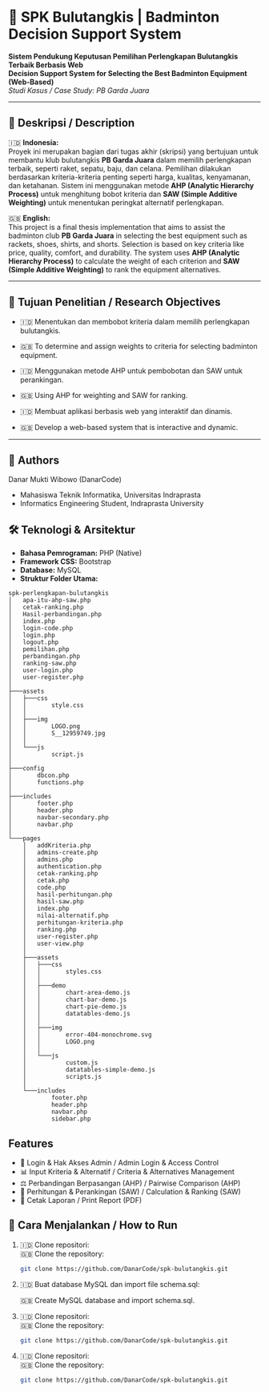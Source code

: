 
# 🎯 SPK Bulutangkis | Badminton Decision Support System  
**Sistem Pendukung Keputusan Pemilihan Perlengkapan Bulutangkis Terbaik Berbasis Web**  
**Decision Support System for Selecting the Best Badminton Equipment (Web-Based)**  
*Studi Kasus / Case Study: PB Garda Juara*

---

## 📖 Deskripsi / Description

🇮🇩 **Indonesia:**  
Proyek ini merupakan bagian dari tugas akhir (skripsi) yang bertujuan untuk membantu klub bulutangkis **PB Garda Juara** dalam memilih perlengkapan terbaik, seperti raket, sepatu, baju, dan celana. Pemilihan dilakukan berdasarkan kriteria-kriteria penting seperti harga, kualitas, kenyamanan, dan ketahanan. Sistem ini menggunakan metode **AHP (Analytic Hierarchy Process)** untuk menghitung bobot kriteria dan **SAW (Simple Additive Weighting)** untuk menentukan peringkat alternatif perlengkapan.

🇬🇧 **English:**  
This project is a final thesis implementation that aims to assist the badminton club **PB Garda Juara** in selecting the best equipment such as rackets, shoes, shirts, and shorts. Selection is based on key criteria like price, quality, comfort, and durability. The system uses **AHP (Analytic Hierarchy Process)** to calculate the weight of each criterion and **SAW (Simple Additive Weighting)** to rank the equipment alternatives.

---

## 🎯 Tujuan Penelitian / Research Objectives

- 🇮🇩 Menentukan dan membobot kriteria dalam memilih perlengkapan bulutangkis.  
- 🇬🇧 To determine and assign weights to criteria for selecting badminton equipment.  

- 🇮🇩 Menggunakan metode AHP untuk pembobotan dan SAW untuk perankingan.  
- 🇬🇧 Using AHP for weighting and SAW for ranking.

- 🇮🇩 Membuat aplikasi berbasis web yang interaktif dan dinamis.  
- 🇬🇧 Develop a web-based system that is interactive and dynamic.

---

## 👤 Authors

Danar Mukti Wibowo (DanarCode)
- Mahasiswa Teknik Informatika, Universitas Indraprasta
- Informatics Engineering Student, Indraprasta University

## 🛠️ Teknologi & Arsitektur
- **Bahasa Pemrograman:** PHP (Native)  
- **Framework CSS:** Bootstrap  
- **Database:** MySQL  
- **Struktur Folder Utama:**
```
spk-perlengkapan-bulutangkis
│   apa-itu-ahp-saw.php
│   cetak-ranking.php
│   Hasil-perbandingan.php
│   index.php
│   login-code.php
│   login.php
│   logout.php
│   pemilihan.php
│   perbandingan.php
│   ranking-saw.php
│   user-login.php
│   user-register.php
│
├───assets
│   ├───css
│   │       style.css
│   │
│   ├───img
│   │       LOGO.png
│   │       S__12959749.jpg
│   │
│   └───js
│           script.js
│
├───config
│       dbcon.php
│       functions.php
│
├───includes
│       footer.php
│       header.php
│       navbar-secondary.php
│       navbar.php
│
└───pages
    │   addKriteria.php
    │   admins-create.php
    │   admins.php
    │   authentication.php
    │   cetak-ranking.php
    │   cetak.php
    │   code.php
    │   hasil-perhitungan.php
    │   hasil-saw.php
    │   index.php
    │   nilai-alternatif.php
    │   perhitungan-kriteria.php
    │   ranking.php
    │   user-register.php
    │   user-view.php
    │
    ├───assets
    │   ├───css
    │   │       styles.css
    │   │
    │   ├───demo
    │   │       chart-area-demo.js
    │   │       chart-bar-demo.js
    │   │       chart-pie-demo.js
    │   │       datatables-demo.js
    │   │
    │   ├───img
    │   │       error-404-monochrome.svg
    │   │       LOGO.png
    │   │
    │   └───js
    │           custom.js
    │           datatables-simple-demo.js
    │           scripts.js
    │
    └───includes
            footer.php
            header.php
            navbar.php
            sidebar.php
```

## Features

- 🔐 Login & Hak Akses Admin / Admin Login & Access Control  
- 📊 Input Kriteria & Alternatif / Criteria & Alternatives Management  
- ⚖️ Perbandingan Berpasangan (AHP) / Pairwise Comparison (AHP)  
- 🧮 Perhitungan & Perankingan (SAW) / Calculation & Ranking (SAW)  
- 📄 Cetak Laporan / Print Report (PDF)

## 🚀 Cara Menjalankan / How to Run

1. 🇮🇩 Clone repositori:  
   🇬🇧 Clone the repository:  
   ```bash
   git clone https://github.com/DanarCode/spk-bulutangkis.git

2. 🇮🇩 Buat database MySQL dan import file schema.sql:

    🇬🇧 Create MySQL database and import schema.sql.
3. 🇮🇩 Clone repositori:  
   🇬🇧 Clone the repository:  
   ```bash
   git clone https://github.com/DanarCode/spk-bulutangkis.git
4. 🇮🇩 Clone repositori:  
   🇬🇧 Clone the repository:  
   ```bash
   git clone https://github.com/DanarCode/spk-bulutangkis.git






